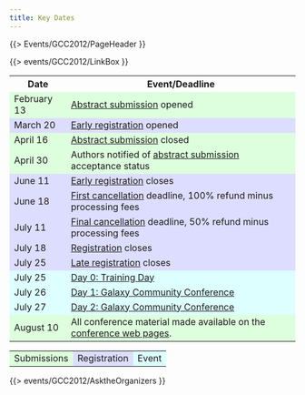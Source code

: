 ```yaml
---
title: Key Dates
---
```

{{> Events/GCC2012/PageHeader }}

{{> events/GCC2012/LinkBox }}

<table>
  <tr class="th" >
    <th> Date </th>
    <th> Event/Deadline </th>
  </tr>
  <tr style="background-color: #dfd" >
    <td> February 13 </td>
    <td> <a href='/Events/GCC2012/Abstracts'>Abstract submission</a> opened </td>
  </tr>
  <tr style="background-color: #ddf" >
    <td> March 20 </td>
    <td> <a href='/Events/GCC2012/Register'>Early registration</a> opened</td>
  </tr>
  <tr style="background-color: #dfd" >
    <td> April 16 </td>
    <td> <a href='/Events/GCC2012/Abstracts'>Abstract submission</a> closed </td>
  </tr>
  <tr style="background-color: #dfd" >
    <td> April 30 </td>
    <td> Authors notified of <a href='/Events/GCC2012/Abstracts'>abstract submission</a> acceptance status </td>
  </tr>
  <tr style="background-color: #ddf" >
    <td> June 11 </td>
    <td> <a href='/Events/GCC2012/Register'>Early registration</a> closes </td>
  </tr>
  <tr style="background-color: #ddf" >
    <td> June 18 </td>
    <td> <a href='/Events/GCC2012/Register'>First cancellation</a> deadline, 100% refund minus processing fees </td>
  </tr>
  <tr style="background-color: #ddf" >
    <td> July 11 </td>
    <td> <a href='/Events/GCC2012/Register'>Final cancellation</a> deadline,  50% refund minus processing fees </td>
  </tr>
  <tr style="background-color: #ddf" >
    <td> July 18 </td>
    <td> <a href='/Events/GCC2012/Register'>Registration</a> closes </td>
  </tr>
  <tr style="background-color: #ddf" >
    <td> July 25 </td>
    <td> <a href='/Events/GCC2012/Register'>Late registration</a> closes </td>
  </tr>
  <tr style="background-color: #dff" >
    <td> July 25 </td>
    <td> <a href='/Events/GCC2012/TrainingDay'>Day 0: Training Day</a> </td>
  </tr>
  <tr style="background-color: #dff" >
    <td> July 26 </td>
    <td> <a href='/Events/GCC2012/Program'>Day 1: Galaxy Community Conference</a> </td>
  </tr>
  <tr style="background-color: #dff" >
    <td> July 27 </td>
    <td> <a href='/Events/GCC2012/Program'>Day 2: Galaxy Community Conference</a> </td>
  </tr>
  <tr style="background-color: #dfd" >
    <td> August 10 </td>
    <td> All conference material made available on the <a href='/Events/GCC2012'>conference web pages</a>. </td>
  </tr>
</table>


<table>
  <tr>
    <td style=" background-color: #dfd;"> Submissions </td>
    <td style=" background-color: #ddf;"> Registration </td>
    <td style=" background-color: #dff;"> Event </td>
  </tr>
</table>



{{> events/GCC2012/AsktheOrganizers }}
